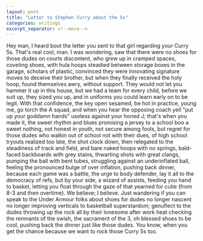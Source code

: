 ```yaml
---
layout: post
title: "Letter to Stephen Curry about the 5s"
categories: writings
excerpt_separator: <!--more-->
---
```

Hey man, I heard bout
the letter you sent
to that girl regarding
your Curry 5s.
That's real cool, man.
I was wondering,
saw that there were no
shoes for those dudes
on courts discontent,
who grew up in cramped
spaces, coveting shoes,
with hula hoops steadied
between storage boxes
in the garage,
scholars of plastic,
convinced they were innovating
signature moves to
deceive their brother,
but when they finally received
the holy hoop, found themselves awry,
without support. They
would not let you hammer it up
in this house, but we had
a team for every child,
before we suit up, they
sized you up, and in uniforms
you could learn early on to be legit.
With that confidence, the key open sesamed,
be hot in practice, young me,
go torch the A squad, and when
you hear the opposing coach yell
"put up your goddamn hands"
useless against your honed J;
that's when you made it,
the sweet rhythm and blues
promising a jersey to a school boo
a sweet nothing, not honest in youth,
not secure among fools,
but regret for those dudes
who walkin out of school
not with their dues, of
high school tryouts
realized too late,
the shot clock down,
then relegated to the
steadiness of track and field, and
bare naked hoops with no springs,
bald-faced backboards with grey stains,
thwarting shots with great clangs,
pumping the ball with bent tubes,
struggling against an underinflated ball,
feeling the pronounced bulge of over inflation,
pushing back dinner,
because each game was a battle,
the urge to body defender,
lay it all to the democracy of refs,
but by your side,
a wizard of assists,
feeding you hand to basket,
letting you float through the gaze
of that yearned for cutie (from 8-3 and then overtime).
We believe; I believe.
Just wandering if you can
speak to the Under Armour folks
about shoes for dudes no longer nascent
no longer improving verticals
to basketball superstardom;
genuflect to the
dudes throwing up the rock
all by their lonesome after work
heat checking the
remnants of the swish, the
sacrament of the 3, oh blessed
shoes to be cool,
pushing back the dinner
just like those dudes.
You know, when you get the chance
because we want to
rock those Curry 5s too.
